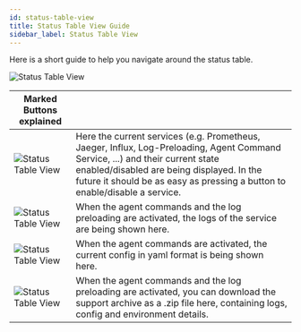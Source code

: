 ```yaml
---
id: status-table-view
title: Status Table View Guide
sidebar_label: Status Table View
---
```


Here is a short guide to help you navigate around the status table.

![Status Table View](assets/status-table-view-ui.png)

| Marked Buttons explained |   |
|--------------------------|---|
|![Status Table View](assets/service-states-btn.png)|Here the current services (e.g. Prometheus, Jaeger, Influx, Log-Preloading, Agent Command Service, ...) and their current state enabled/disabled are being displayed. In the future it should be as easy as pressing a button to enable/disable a service.|
|![Status Table View](assets/logs-btn.png)|When the agent commands and the log preloading are activated, the logs of the service are being shown here.|
|![Status Table View](assets/config-btn.png)|When the agent commands are activated, the current config in yaml format is being shown here.|
|![Status Table View](assets/download-archive-btn.png)|When the agent commands and the log preloading are activated, you can download the support archive as a .zip file here, containing logs, config and environment details.|